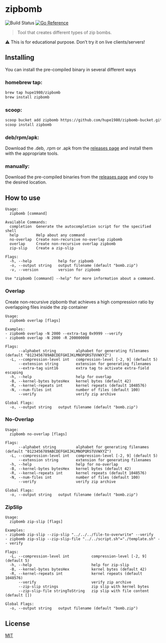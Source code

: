 # zipbomb
![Build Status](https://github.com/hupe1980/zipbomb/workflows/build/badge.svg) 
[![Go Reference](https://pkg.go.dev/badge/github.com/hupe1980/zipbomb.svg)](https://pkg.go.dev/github.com/hupe1980/zipbomb)
> Tool that creates different types of zip bombs.

:warning: This is for educational purpose. Don’t try it on live clients/servers!

## Installing
You can install the pre-compiled binary in several different ways

### homebrew tap:
```bash
brew tap hupe1980/zipbomb
brew install zipbomb
```
### scoop:
```bash
scoop bucket add zipbomb https://github.com/hupe1980/zipbomb-bucket.git
scoop install zipbomb
```

### deb/rpm/apk:
Download the .deb, .rpm or .apk from the [releases page](https://github.com/hupe1980/zipbomb/releases) and install them with the appropriate tools.

### manually:
Download the pre-compiled binaries from the [releases page](https://github.com/hupe1980/zipbomb/releases) and copy to the desired location.


## How to use
```
Usage:
  zipbomb [command]

Available Commands:
  completion  Generate the autocompletion script for the specified shell
  help        Help about any command
  no-overlap  Create non-recursive no-overlap zipbomb
  overlap     Create non-recursive overlap zipbomb
  zip-slip    Create a zip-slip

Flags:
  -h, --help            help for zipbomb
  -o, --output string   output filename (default "bomb.zip")
  -v, --version         version for zipbomb

Use "zipbomb [command] --help" for more information about a command.
```

### Overlap
Create non-recursive zipbomb that achieves a high compression ratio by overlapping files inside the zip container
```
Usage:
  zipbomb overlap [flags]

Examples:
- zipbomb overlap -N 2000 --extra-tag 0x9999 --verify
- zipbomb overlap -N 2000 -R 200000000

Flags:
      --alphabet string         alphabet for generating filenames (default "0123456789ABCDEFGHIJKLMNOPQRSTUVWXYZ")
  -L, --compression-level int   compression-level [-2, 9] (default 5)
      --extension string        extension for generating filenames
      --extra-tag uint16        extra tag to activate extra-field escaping
  -h, --help                    help for overlap
  -B, --kernel-bytes bytesHex   kernel bytes (default 42)
  -R, --kernel-repeats int      kernel repeats (default 1048576)
  -N, --num-files int           number of files (default 100)
      --verify                  verify zip archive

Global Flags:
  -o, --output string   output filename (default "bomb.zip")
```

### No-Overlap
```
Usage:
  zipbomb no-overlap [flags]

Flags:
      --alphabet string         alphabet for generating filenames (default "0123456789ABCDEFGHIJKLMNOPQRSTUVWXYZ")
  -L, --compression-level int   compression-level [-2, 9] (default 5)
      --extension string        extension for generating filenames
  -h, --help                    help for no-overlap
  -B, --kernel-bytes bytesHex   kernel bytes (default 42)
  -R, --kernel-repeats int      kernel repeats (default 1048576)
  -N, --num-files int           number of files (default 100)
      --verify                  verify zip archive

Global Flags:
  -o, --output string   output filename (default "bomb.zip")
```

### ZipSlip
```
Usage:
  zipbomb zip-slip [flags]

Examples:
- zipbomb zip-slip --zip-slip "../../../file-to-overwrite" --verify
- zipbomb zip-slip --zip-slip-file "../../script.sh"="./template.sh" -- verify

Flags:
  -L, --compression-level int          compression-level [-2, 9] (default 5)
  -h, --help                           help for zip-slip
  -B, --kernel-bytes bytesHex          kernel bytes (default 42)
  -R, --kernel-repeats int             kernel repeats (default 1048576)
      --verify                         verify zip archive
      --zip-slip strings               zip slip with kernel bytes
      --zip-slip-file stringToString   zip slip with file content (default [])

Global Flags:
  -o, --output string   output filename (default "bomb.zip")
```

## License
[MIT](LICENCE)